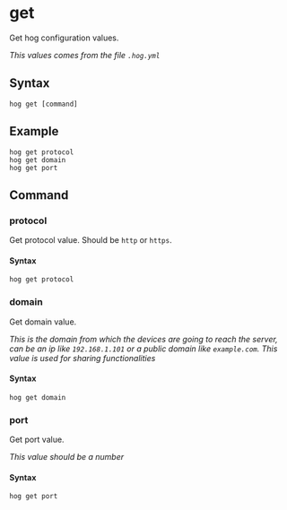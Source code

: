 get
==========

Get hog configuration values.

_This values comes from the file `.hog.yml`_

## Syntax
```
hog get [command]
```

## Example
```
hog get protocol
hog get domain
hog get port
```

## Command

### protocol

Get protocol value. Should be `http` or `https`.

#### Syntax
```
hog get protocol
```

### domain

Get domain value. 

_This is the domain from which the devices are going to reach the server, can be an ip like `192.168.1.101` or a 
public domain like `example.com`. This value is used for sharing functionalities_

#### Syntax
```
hog get domain
```

### port

Get port value. 

_This value should be a number_

#### Syntax
```
hog get port
```